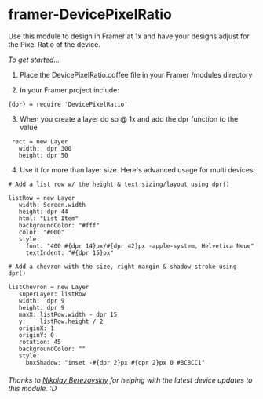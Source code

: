 # framer-DevicePixelRatio

Use this module to design in Framer at 1x and have your designs adjust for the Pixel Ratio of the device.

*To get started...*

 1. Place the DevicePixelRatio.coffee file in your Framer /modules directory

 2. In your Framer project include:

 ```
 {dpr} = require 'DevicePixelRatio'
```

 3. When you create a layer do so @ 1x and add the dpr function to the value
 
 ```
  rect = new Layer
    width:  dpr 300
    height: dpr 50
```
 4. Use it for more than layer size. Here's advanced usage for multi devices:

 ```
 # Add a list row w/ the height & text sizing/layout using dpr()

 listRow = new Layer
    width: Screen.width
    height: dpr 44
    html: "List Item"
    backgroundColor: "#fff"
    color: "#000"
    style: 
      font: "400 #{dpr 14}px/#{dpr 42}px -apple-system, Helvetica Neue"
      textIndent: "#{dpr 15}px"

 # Add a chevron with the size, right margin & shadow stroke using dpr()

 listChevron = new Layer
    superLayer: listRow
    width:  dpr 9
    height: dpr 9
    maxX: listRow.width - dpr 15
    y:    listRow.height / 2
    originX: 1
    originY: 0
    rotation: 45
    backgroundColor: ""
    style:
      boxShadow: "inset -#{dpr 2}px #{dpr 2}px 0 #BCBCC1"
```

###### Thanks to [Nikolay Berezovskiy](https://twitter.com/unikolas) for helping with the latest device updates to this module. :D
